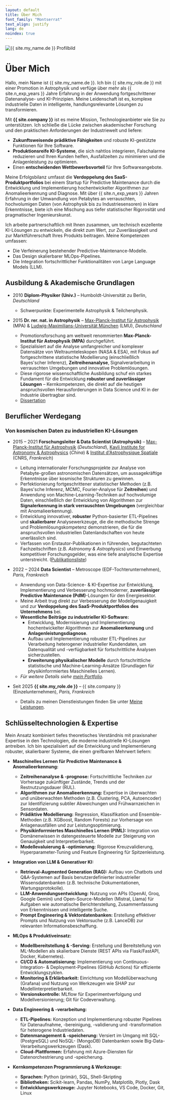 ```yaml
---
layout: default
title: Über Mich
font_family: "Montserrat"
text_align: justify
lang: de
noindex: true
---
```


<div class="container_center">
  <img src="{{ site.profile_image }}" alt="{{ site.my_name.de }} Profilbild" class="logo" />
</div>

# <i class="fa fa-user"></i> Über Mich

Hallo, mein Name ist {{ site.my_name.de }}. Ich bin {{ site.my_role.de }} mit einer Promotion in Astrophysik und verfüge über mehr als {{ site.n_exp_years }} Jahre Erfahrung in der Anwendung fortgeschrittener Datenanalyse- und KI-Prinzipien.
Meine Leidenschaft ist es, komplexe industrielle Daten in intelligente, handlungsrelevante Lösungen zu transformieren.

Mit **{{ site.company }}** ist es meine Mission, Technologieanbieter wie Sie zu unterstützen. Ich schließe die Lücke zwischen akademischer Forschung und den praktischen Anforderungen der Industriewelt und liefere:

- **Zukunftsweisende prädiktive Fähigkeiten** und robuste KI-gestützte Funktionen für Ihre Software.
- **Produktionsreife KI-Systeme**, die sich nahtlos integrieren, Falschalarme reduzieren und Ihren Kunden helfen, Ausfallzeiten zu minimieren und die Anlagenleistung zu optimieren.
- Einen **entscheidenden Wettbewerbsvorteil** für Ihre Softwareangebote.

Meine Erfolgsbilanz umfasst die **Verdoppelung des SaaS-Produktportfolios** bei einem Startup für Predictive Maintenance durch die Entwicklung und Implementierung hochentwickelter Algorithmen zur Anomalieerkennung und Diagnose. Mit über {{ site.n_exp_years }} Jahren Erfahrung in der Umwandlung von Petabytes an verrauschten, hochvolumigen Daten (von Astrophysik bis zu Industriesensoren) in klare Erkenntnisse, biete ich eine Mischung aus tiefer statistischer Rigorosität und pragmatischer Ingenieurskunst.

Ich arbeite partnerschaftlich mit Ihnen zusammen, um technisch exzellente KI-Lösungen zu entwickeln, die direkt zum Wert, zur Zuverlässigkeit und zur Marktführerschaft Ihres Produkts beitragen. Meine Kompetenzen umfassen:

- Die Verfeinerung bestehender Predictive-Maintenance-Modelle.
- Das Design skalierbarer MLOps-Pipelines.
- Die Integration fortschrittlicher Funktionalitäten von Large Language Models (LLM).

## <i class="fa fa-graduation-cap"></i> Ausbildung & Akademische Grundlagen

- 2010 **Diplom-Physiker (Univ.)** – Humboldt-Universität zu Berlin, _Deutschland_

  - Schwerpunkte: Experimentelle Astrophysik & Teilchenphysik.

- 2015 **Dr. rer. nat. in Astrophysik** – [Max-Planck-Institut für Astrophysik](https://www.mpa-garching.mpg.de/de) (MPA) & [Ludwig-Maximilians-Universität München](https://de.wikipedia.org/wiki/Ludwig-Maximilians-Universit%C3%A4t_M%C3%BCnchen) (LMU), _Deutschland_
  - Promotionsforschung am weltweit renommierten **Max-Planck-Institut für Astrophysik (MPA)** durchgeführt.
  - Spezialisiert auf die Analyse umfangreicher und komplexer Datensätze von Weltraumteleskopen (NASA & ESA), mit Fokus auf fortgeschrittene statistische Modellierung (einschließlich Bayes'scher Inferenz), **Zeitreihenanalyse**, Signalverarbeitung in verrauschten Umgebungen und innovative Problemlösungen.
  - Diese rigorose wissenschaftliche Ausbildung schuf ein starkes Fundament für die Entwicklung **robuster und zuverlässiger Lösungen** – Kernkompetenzen, die direkt auf die heutigen anspruchsvollen Herausforderungen in Data Science und KI in der Industrie übertragbar sind.
  - <a href="https://edoc.ub.uni-muenchen.de/18228/" target="_blank">Dissertation</a>

## <i class="fa fa-rocket"></i> Beruflicher Werdegang

### Von kosmischen Daten zu industriellen KI-Lösungen

- 2015 – 2021 **Forschungsleiter & Data Scientist (Astrophysik)** – [Max-Planck-Institut für Astrophysik](https://www.mpa-garching.mpg.de/de) (_Deutschland_), [Kavli Institute for Astronomy & Astrophysics](https://kiaa.pku.edu.cn) (_China_) & [Institut d'Astrophysique Spatiale](https://www.ias.u-psud.fr/fr/) (CNRS, _Frankreich_)

  - Leitung internationaler Forschungsprojekte zur Analyse von Petabyte-großen astronomischen Datensätzen, um aussagekräftige Erkenntnisse über kosmische Strukturen zu gewinnen.
  - Perfektionierung fortgeschrittener statistischer Methoden (z.B. Bayes'sche Inferenz, MCMC, Fourier-Analyse für **Zeitreihen**) und Anwendung von Machine-Learning-Techniken auf hochvolumige Daten, einschließlich der Entwicklung von Algorithmen zur **Signalerkennung in stark verrauschten Umgebungen** (vergleichbar mit Anomalieerkennung).
  - Entwicklung innovativer, **robuster** Python-basierter ETL-Pipelines und **skalierbarer** Analysewerkzeuge, die die methodische Strenge und Problemlösungskompetenz demonstrieren, die für die anspruchsvollen industriellen Datenlandschaften von heute unerlässlich sind.
  - Verfassen von Erstautor-Publikationen in führenden, begutachteten Fachzeitschriften (z.B. _Astronomy & Astrophysics_) und Einwerbung kompetitiver Forschungsgelder, was eine tiefe analytische Expertise unterstreicht. ([Publikationsliste](https://ui.adsabs.harvard.edu/search/q=author%3A"Kolodzig"))

- 2022 – 2024 **Data Scientist** – Metroscope (EDF-Tochterunternehmen), _Paris, Frankreich_

  - Anwendung von Data-Science- & KI-Expertise zur Entwicklung, Implementierung und Verbesserung hochmoderner, **zuverlässiger Predictive Maintenance (PdM)**-Lösungen für den Energiesektor.
  - Meine Arbeit trug direkt zur Verbesserung der Modellgenauigkeit und zur **Verdoppelung des SaaS-Produktportfolios des Unternehmens** bei.
  - **Wesentliche Beiträge zu industrieller KI-Software:**
    - Entwicklung, Modernisierung und Implementierung hochentwickelter Algorithmen zur **Anomalieerkennung** und **Anlagenleistungsdiagnose**.
    - Aufbau und Implementierung robuster ETL-Pipelines zur Verarbeitung heterogener industrieller Kundendaten, um Datenqualität und -verfügbarkeit für fortschrittliche Analysen sicherzustellen.
    - **Erweiterung physikalischer Modelle** durch fortschrittliche statistische und Machine-Learning-Ansätze (Grundlagen für physikinforrmiertes Maschinelles Lernen).
  - _Für weitere Details siehe <a href="{{ site.baseurl }}/de/portfolio">mein Portfolio</a>._

- Seit 2025 **{{ site.my_role.de }}** – {{ site.company }} (Einzelunternehmen), _Paris, Frankreich_

  - Details zu meinen Dienstleistungen finden Sie unter <a href="{{ site.baseurl }}/de/services">Meine Leistungen</a>.

## <i class="fa fa-wrench"></i> Schlüsseltechnologien & Expertise

Mein Ansatz kombiniert tiefes theoretisches Verständnis mit praxisnaher Expertise in den Technologien, die moderne industrielle KI-Lösungen antreiben. Ich bin spezialisiert auf die Entwicklung und Implementierung robuster, skalierbarer Systeme, die einen greifbaren Mehrwert liefern:

- **Maschinelles Lernen für Predictive Maintenance & Anomalieerkennung:**

  - **Zeitreihenanalyse & -prognose:** Fortschrittliche Techniken zur Vorhersage zukünftiger Zustände, Trends und der Restnutzungsdauer (RUL).
  - **Algorithmen zur Anomalieerkennung:** Expertise in überwachten und unüberwachten Methoden (z.B. Clustering, PCA, Autoencoder) zur Identifizierung subtiler Abweichungen und Frühwarnzeichen in Sensordaten.
  - **Prädiktive Modellierung:** Regression, Klassifikation und Ensemble-Methoden (z.B. XGBoost, Random Forests) zur Vorhersage von Anlagenausfällen und zur Leistungsoptimierung.
  - **Physikinforrmiertes Maschinelles Lernen (PIML):** Integration von Domänenwissen in datengesteuerte Modelle zur Steigerung von Genauigkeit und Interpretierbarkeit.
  - **Modellevaluierung & -optimierung:** Rigorose Kreuzvalidierung, Hyperparameter-Tuning und Feature Engineering für Spitzenleistung.

- **Integration von LLM & Generativer KI:**

  - **Retrieval-Augmented Generation (RAG):** Aufbau von Chatbots und Q&A-Systemen auf Basis benutzerdefinierter industrieller Wissensdatenbanken (z.B. technische Dokumentationen, Wartungsprotokolle).
  - **LLM-Anwendungsentwicklung:** Nutzung von APIs (OpenAI, Groq, Google Gemini) und Open-Source-Modellen (Mistral, Llama) für Aufgaben wie automatische Berichterstellung, Zusammenfassung von Erkenntnissen und intelligente Suche.
  - **Prompt Engineering & Vektordatenbanken:** Erstellung effektiver Prompts und Nutzung von Vektorsuche (z.B. LanceDB) zur relevanten Informationsbeschaffung.

- **MLOps & Produktiveinsatz:**

  - **Modellbereitstellung & -Serving:** Erstellung und Bereitstellung von ML-Modellen als skalierbare Dienste (REST APIs via Flask/FastAPI, Docker, Kubernetes).
  - **CI/CD & Automatisierung:** Implementierung von Continuous-Integration- & Deployment-Pipelines (GitHub Actions) für effiziente Entwicklungszyklen.
  - **Monitoring & Erklärbarkeit:** Einrichtung von Modellüberwachung (Grafana) und Nutzung von Werkzeugen wie SHAP zur Modellinterpretierbarkeit.
  - **Versionskontrolle:** MLflow für Experimentverfolgung und Modellversionierung; Git für Codeverwaltung.

- **Data Engineering & -verarbeitung:**

  - **ETL-Pipelines:** Konzeption und Implementierung robuster Pipelines für Datenaufnahme, -bereinigung, -validierung und -transformation für heterogene Industriedaten.
  - **Datenmanagement & -speicherung:** Versiert im Umgang mit SQL- (PostgreSQL) und NoSQL- (MongoDB) Datenbanken sowie Big-Data-Verarbeitungswerkzeugen (Dask).
  - **Cloud-Plattformen:** Erfahrung mit Azure-Diensten für Datenorchestrierung und -speicherung.

- **Kernkompetenzen Programmierung & Werkzeuge:**
  - **Sprachen:** Python (primär), SQL, Shell-Skripting
  - **Bibliotheken:** Scikit-learn, Pandas, NumPy, Matplotlib, Plotly, Dask
  - **Entwicklungswerkzeuge:** Jupyter Notebooks, VS Code, Docker, Git, Linux
